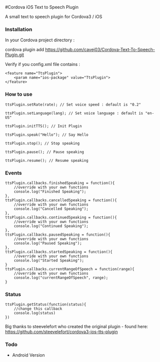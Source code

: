 #Cordova iOS Text to Speech Plugin

A small text to speech plugin for Cordova3 / iOS

### Installation

In your Cordova project directory : 

cordova plugin add https://github.com/cavej03/Cordova-Text-To-Speech-Plugin.git

Verify if you config.xml file contains :

    <feature name="TtsPlugin">
        <param name="ios-package" value="TtsPlugin">
    </feature>

### How to use

    ttsPlugin.setRate(rate); // Set voice speed : default is "0.2"
    
    ttsPlugin.setLanguage(lang); // Set voice language : default is "en-US"
    
    ttsPlugin.initTTS(); // Init Plugin
    
    ttsPlugin.speak("Hello"); // Say Hello
    
    ttsPlugin.stop(); // Stop speaking
    
    ttsPlugin.pause(); // Pause speaking
    
    ttsPlugin.resume(); // Resume speaking


### Events
    ttsPlugin.callbacks.finishedSpeaking = function(){
        //override with your own functions
        console.log("Finished Speaking");
    },
    ttsPlugin.callbacks.cancelledSpeaking = function(){
        //override with your own functions
        console.log("Cancelled Speaking");
    },
    ttsPlugin.callbacks.continuedSpeaking = function(){
        //override with your own functions
        console.log("Continued Speaking");
    },
    ttsPlugin.callbacks.pausedSpeaking = function(){
        //override with your own functions
        console.log("Paused Speaking");
    },
    ttsPlugin.callbacks.startedSpeaking = function(){
        //override with your own functions
        console.log("Started Speaking");
    }
    ttsPlugin.callbacks.currentRangeOfSpeech = function(range){
        //override with your own functions
        console.log("currentRangeOfSpeech", range);
    }

### Status
    ttsPlugin.getStatus(function(status){
        //change this callback
        console.log(status)
    })

Big thanks to steevelefort who created the original plugin - found here: 
https://github.com/steevelefort/cordova3-ios-tts-plugin

### Todo

- Android Version
